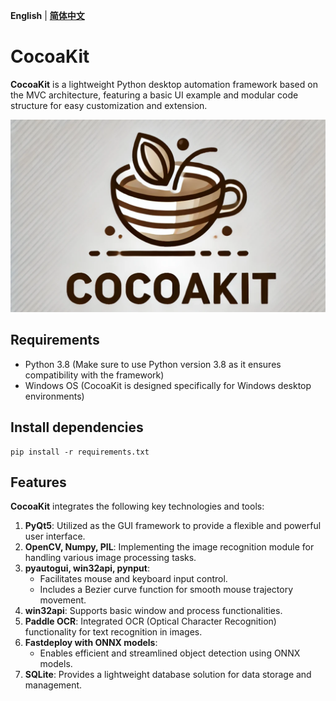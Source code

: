 **English** | **[简体中文](README-ch.md)**

# CocoaKit

**CocoaKit** is a lightweight Python desktop automation framework based on the MVC architecture, featuring a basic UI example and modular code structure for easy customization and extension.

![CocoaKit Logo](logo.png)

## Requirements

- Python 3.8 (Make sure to use Python version 3.8 as it ensures compatibility with the framework)
- Windows OS (CocoaKit is designed specifically for Windows desktop environments)

## Install dependencies

```
pip install -r requirements.txt
```

## Features

**CocoaKit** integrates the following key technologies and tools:

1. **PyQt5**: Utilized as the GUI framework to provide a flexible and powerful user interface.
2. **OpenCV, Numpy, PIL**: Implementing the image recognition module for handling various image processing tasks.
3. **pyautogui, win32api, pynput**: 
   - Facilitates mouse and keyboard input control.
   - Includes a Bezier curve function for smooth mouse trajectory movement.
4. **win32api**: Supports basic window and process functionalities.
5. **Paddle OCR**: Integrated OCR (Optical Character Recognition) functionality for text recognition in images.
6. **Fastdeploy with ONNX models**: 
   - Enables efficient and streamlined object detection using ONNX models.
7. **SQLite**: Provides a lightweight database solution for data storage and management.
